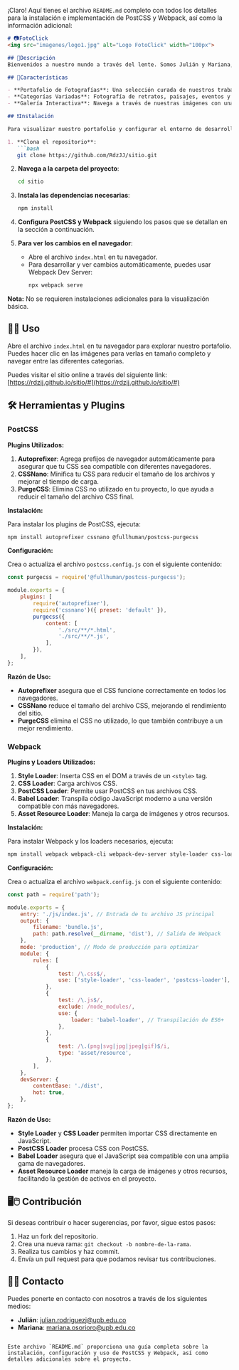 ¡Claro! Aquí tienes el archivo `README.md` completo con todos los detalles para la instalación e implementación de PostCSS y Webpack, así como la información adicional:

```markdown
# 📷FotoClick
<img src="imagenes/logo1.jpg" alt="Logo FotoClick" width="100px">

## 📎Descripción
Bienvenidos a nuestro mundo a través del lente. Somos Julián y Mariana, y aquí encontrarás una colección de nuestros trabajos fotográficos más significativos. Capturamos momentos y emociones únicas, congelando fragmentos de tiempo para siempre. Explora nuestro portafolio y descubre la belleza en lo cotidiano y lo extraordinario.

## 🧏Características

- **Portafolio de Fotografías**: Una selección curada de nuestros trabajos más destacados.
- **Categorías Variadas**: Fotografía de retratos, paisajes, eventos y más.
- **Galería Interactiva**: Navega a través de nuestras imágenes con una interfaz intuitiva.

## ❗Instalación

Para visualizar nuestro portafolio y configurar el entorno de desarrollo, sigue estos pasos:

1. **Clona el repositorio**:
   ```bash
   git clone https://github.com/RdzJJ/sitio.git
   ```

2. **Navega a la carpeta del proyecto**:
   ```bash
   cd sitio
   ```

3. **Instala las dependencias necesarias**:
   ```bash
   npm install
   ```

4. **Configura PostCSS y Webpack** siguiendo los pasos que se detallan en la sección a continuación.

5. **Para ver los cambios en el navegador**:
   - Abre el archivo `index.html` en tu navegador.
   - Para desarrollar y ver cambios automáticamente, puedes usar Webpack Dev Server:
     ```bash
     npx webpack serve
     ```

**Nota:** No se requieren instalaciones adicionales para la visualización básica.

## 🧠😎 Uso

Abre el archivo `index.html` en tu navegador para explorar nuestro portafolio. Puedes hacer clic en las imágenes para verlas en tamaño completo y navegar entre las diferentes categorías.

Puedes visitar el sitio online a través del siguiente link: [https://rdzjj.github.io/sitio/#](https://rdzjj.github.io/sitio/#)

## 🛠️ Herramientas y Plugins

### PostCSS

**Plugins Utilizados:**

1. **Autoprefixer**: Agrega prefijos de navegador automáticamente para asegurar que tu CSS sea compatible con diferentes navegadores.
2. **CSSNano**: Minifica tu CSS para reducir el tamaño de los archivos y mejorar el tiempo de carga.
3. **PurgeCSS**: Elimina CSS no utilizado en tu proyecto, lo que ayuda a reducir el tamaño del archivo CSS final.

**Instalación:**

Para instalar los plugins de PostCSS, ejecuta:
```bash
npm install autoprefixer cssnano @fullhuman/postcss-purgecss
```

**Configuración:**

Crea o actualiza el archivo `postcss.config.js` con el siguiente contenido:

```javascript
const purgecss = require('@fullhuman/postcss-purgecss');

module.exports = {
    plugins: [
        require('autoprefixer'),
        require('cssnano')({ preset: 'default' }),
        purgecss({
            content: [
                './src/**/*.html',
                './src/**/*.js',
            ],
        }),
    ],
};
```

**Razón de Uso:**

- **Autoprefixer** asegura que el CSS funcione correctamente en todos los navegadores.
- **CSSNano** reduce el tamaño del archivo CSS, mejorando el rendimiento del sitio.
- **PurgeCSS** elimina el CSS no utilizado, lo que también contribuye a un mejor rendimiento.

### Webpack

**Plugins y Loaders Utilizados:**

1. **Style Loader**: Inserta CSS en el DOM a través de un `<style>` tag.
2. **CSS Loader**: Carga archivos CSS.
3. **PostCSS Loader**: Permite usar PostCSS en tus archivos CSS.
4. **Babel Loader**: Transpila código JavaScript moderno a una versión compatible con más navegadores.
5. **Asset Resource Loader**: Maneja la carga de imágenes y otros recursos.

**Instalación:**

Para instalar Webpack y los loaders necesarios, ejecuta:
```bash
npm install webpack webpack-cli webpack-dev-server style-loader css-loader postcss-loader babel-loader @babel/core @babel/preset-env asset/resource
```

**Configuración:**

Crea o actualiza el archivo `webpack.config.js` con el siguiente contenido:

```javascript
const path = require('path');

module.exports = {
    entry: './js/index.js', // Entrada de tu archivo JS principal
    output: {
        filename: 'bundle.js',
        path: path.resolve(__dirname, 'dist'), // Salida de Webpack
    },
    mode: 'production', // Modo de producción para optimizar
    module: {
        rules: [
            {
                test: /\.css$/,
                use: ['style-loader', 'css-loader', 'postcss-loader'],
            },
            {
                test: /\.js$/,
                exclude: /node_modules/,
                use: {
                    loader: 'babel-loader', // Transpilación de ES6+
                },
            },
            {
                test: /\.(png|svg|jpg|jpeg|gif)$/i,
                type: 'asset/resource',
            },
        ],
    },
    devServer: {
        contentBase: './dist',
        hot: true,
    },
};
```

**Razón de Uso:**

- **Style Loader** y **CSS Loader** permiten importar CSS directamente en JavaScript.
- **PostCSS Loader** procesa CSS con PostCSS.
- **Babel Loader** asegura que el JavaScript sea compatible con una amplia gama de navegadores.
- **Asset Resource Loader** maneja la carga de imágenes y otros recursos, facilitando la gestión de activos en el proyecto.

## 🖥️🖱️ Contribución

Si deseas contribuir o hacer sugerencias, por favor, sigue estos pasos:

1. Haz un fork del repositorio.
2. Crea una nueva rama: `git checkout -b nombre-de-la-rama`.
3. Realiza tus cambios y haz commit.
4. Envía un pull request para que podamos revisar tus contribuciones.

## 🤳📲 Contacto

Puedes ponerte en contacto con nosotros a través de los siguientes medios:

- **Julián**: [julian.rodriguezj@upb.edu.co](mailto:julian.rodriguezj@upb.edu.co)
- **Mariana**: [mariana.osorioro@upb.edu.co](mailto:mariana.osorioro@upb.edu.co)
```

Este archivo `README.md` proporciona una guía completa sobre la instalación, configuración y uso de PostCSS y Webpack, así como detalles adicionales sobre el proyecto.